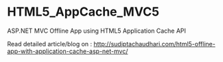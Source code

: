 # HTML5_AppCache_MVC5
ASP.NET MVC Offline App using HTML5 Application Cache API

Read detailed article/blog on : http://sudiptachaudhari.com/html5-offline-app-with-application-cache-asp-net-mvc/

